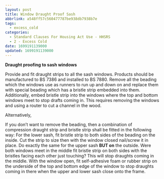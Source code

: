 ```yaml
---
layout: post
title: Window Draught Proof Sash
abbrlink: a548ff57c560477787be938db7938b7e
tags:
  - excess_cold
categories:
  - Standard Clauses For Housing Act Use - HHSRS
  - 2 - Excess Cold
date: 1699191139000
updated: 1699191139000
---
```


**Draught proofing to sash windows**

Provide and fit draught strips to all the sash windows. Products should be manufactured to BS 7386 and installed to BS 7880. Remove all the beading which the windows use as runners to run up and down on and replace them with special beading which has a bristle strip embedded into them. Additionally, embed bristle strip into the windows where the top and bottom windows meet to stop drafts coming in. This requires removing the windows and using a router to cut a channel in the wood.

Alternatively,

If you don’t want to remove the beading, then a combination of compression draught strip and bristle strip shall be fitted in the following way: For the lower sash, fit bristle strip to both sides of the beading on the inside. Cut the strip to size then with the window closed nail/screw it in place. Do exactly the same for the upper sash **BUT on** the outside. Were both windows meet in the middle fit bristle strip on both sides with the bristles facing each other just touching? This will stop draughts coming in the middle. With the window open, fit self-adhesive foam or rubber strip on the underside of the top and bottom edge of the window to stop draughts coming in there when the upper and lower sash close onto the frame.
